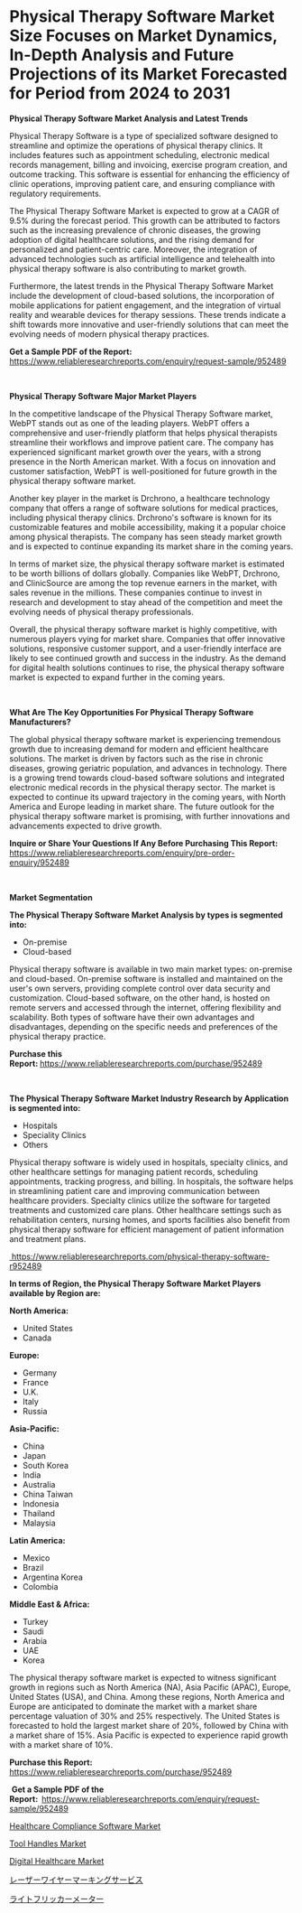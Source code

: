<p><h1>Physical Therapy Software Market Size Focuses on Market Dynamics, In-Depth Analysis and Future Projections of its Market Forecasted for Period from 2024 to 2031</h1></p><p><strong>Physical Therapy Software Market Analysis and Latest Trends</strong></p>
<p><p>Physical Therapy Software is a type of specialized software designed to streamline and optimize the operations of physical therapy clinics. It includes features such as appointment scheduling, electronic medical records management, billing and invoicing, exercise program creation, and outcome tracking. This software is essential for enhancing the efficiency of clinic operations, improving patient care, and ensuring compliance with regulatory requirements.</p><p>The Physical Therapy Software Market is expected to grow at a CAGR of 9.5% during the forecast period. This growth can be attributed to factors such as the increasing prevalence of chronic diseases, the growing adoption of digital healthcare solutions, and the rising demand for personalized and patient-centric care. Moreover, the integration of advanced technologies such as artificial intelligence and telehealth into physical therapy software is also contributing to market growth.</p><p>Furthermore, the latest trends in the Physical Therapy Software Market include the development of cloud-based solutions, the incorporation of mobile applications for patient engagement, and the integration of virtual reality and wearable devices for therapy sessions. These trends indicate a shift towards more innovative and user-friendly solutions that can meet the evolving needs of modern physical therapy practices.</p></p>
<p><strong>Get a Sample PDF of the Report:&nbsp;</strong> <a href="https://www.reliableresearchreports.com/enquiry/request-sample/952489">https://www.reliableresearchreports.com/enquiry/request-sample/952489</a></p>
<p>&nbsp;</p>
<p><strong>Physical Therapy Software Major Market Players</strong></p>
<p><p>In the competitive landscape of the Physical Therapy Software market, WebPT stands out as one of the leading players. WebPT offers a comprehensive and user-friendly platform that helps physical therapists streamline their workflows and improve patient care. The company has experienced significant market growth over the years, with a strong presence in the North American market. With a focus on innovation and customer satisfaction, WebPT is well-positioned for future growth in the physical therapy software market.</p><p>Another key player in the market is Drchrono, a healthcare technology company that offers a range of software solutions for medical practices, including physical therapy clinics. Drchrono's software is known for its customizable features and mobile accessibility, making it a popular choice among physical therapists. The company has seen steady market growth and is expected to continue expanding its market share in the coming years.</p><p>In terms of market size, the physical therapy software market is estimated to be worth billions of dollars globally. Companies like WebPT, Drchrono, and ClinicSource are among the top revenue earners in the market, with sales revenue in the millions. These companies continue to invest in research and development to stay ahead of the competition and meet the evolving needs of physical therapy professionals.</p><p>Overall, the physical therapy software market is highly competitive, with numerous players vying for market share. Companies that offer innovative solutions, responsive customer support, and a user-friendly interface are likely to see continued growth and success in the industry. As the demand for digital health solutions continues to rise, the physical therapy software market is expected to expand further in the coming years.</p></p>
<p>&nbsp;</p>
<p><strong>What Are The Key Opportunities For Physical Therapy Software Manufacturers?</strong></p>
<p><p>The global physical therapy software market is experiencing tremendous growth due to increasing demand for modern and efficient healthcare solutions. The market is driven by factors such as the rise in chronic diseases, growing geriatric population, and advances in technology. There is a growing trend towards cloud-based software solutions and integrated electronic medical records in the physical therapy sector. The market is expected to continue its upward trajectory in the coming years, with North America and Europe leading in market share. The future outlook for the physical therapy software market is promising, with further innovations and advancements expected to drive growth.</p></p>
<p><strong>Inquire or Share Your Questions If Any Before Purchasing This Report:</strong> <a href="https://www.reliableresearchreports.com/enquiry/pre-order-enquiry/952489">https://www.reliableresearchreports.com/enquiry/pre-order-enquiry/952489</a></p>
<p>&nbsp;</p>
<p><strong>Market Segmentation</strong></p>
<p><strong>The Physical Therapy Software Market Analysis by types is segmented into:</strong></p>
<p><ul><li>On-premise</li><li>Cloud-based</li></ul></p>
<p><p>Physical therapy software is available in two main market types: on-premise and cloud-based. On-premise software is installed and maintained on the user's own servers, providing complete control over data security and customization. Cloud-based software, on the other hand, is hosted on remote servers and accessed through the internet, offering flexibility and scalability. Both types of software have their own advantages and disadvantages, depending on the specific needs and preferences of the physical therapy practice.</p></p>
<p><strong>Purchase this Report:&nbsp;</strong><a href="https://www.reliableresearchreports.com/purchase/952489">https://www.reliableresearchreports.com/purchase/952489</a></p>
<p>&nbsp;</p>
<p><strong>The Physical Therapy Software Market Industry Research by Application is segmented into:</strong></p>
<p><ul><li>Hospitals</li><li>Speciality Clinics</li><li>Others</li></ul></p>
<p><p>Physical therapy software is widely used in hospitals, specialty clinics, and other healthcare settings for managing patient records, scheduling appointments, tracking progress, and billing. In hospitals, the software helps in streamlining patient care and improving communication between healthcare providers. Specialty clinics utilize the software for targeted treatments and customized care plans. Other healthcare settings such as rehabilitation centers, nursing homes, and sports facilities also benefit from physical therapy software for efficient management of patient information and treatment plans.</p></p>
<p><a href="https://www.reliableresearchreports.com/physical-therapy-software-r952489">&nbsp;https://www.reliableresearchreports.com/physical-therapy-software-r952489</a></p>
<p><strong>In terms of Region, the Physical Therapy Software Market Players available by Region are:</strong></p>
<p>
    <p> <strong> North America: </strong>
        <ul>
            <li>United States</li>
            <li>Canada</li>
        </ul>
        </p> 
    <p> <strong> Europe: </strong>
        <ul>
            <li>Germany</li>
            <li>France</li>
            <li>U.K.</li>
            <li>Italy</li>
            <li>Russia</li>
        </ul>
        </p> 
    <p> <strong> Asia-Pacific: </strong>
        <ul>
            <li>China</li>
            <li>Japan</li>
            <li>South Korea</li>
            <li>India</li>
            <li>Australia</li>
            <li>China Taiwan</li>
            <li>Indonesia</li>
            <li>Thailand</li>
            <li>Malaysia</li>
        </ul>
        </p> 
    <p> <strong> Latin America: </strong>
        <ul>
            <li>Mexico</li>
            <li>Brazil</li>
            <li>Argentina Korea</li>
            <li>Colombia</li>
        </ul>
        </p> 
    <p> <strong> Middle East & Africa: </strong>
        <ul>
            <li>Turkey</li>
            <li>Saudi</li>
            <li>Arabia</li>
            <li>UAE</li>
            <li>Korea</li>
        </ul>
    </p>
    </p>
<p><p>The physical therapy software market is expected to witness significant growth in regions such as North America (NA), Asia Pacific (APAC), Europe, United States (USA), and China. Among these regions, North America and Europe are anticipated to dominate the market with a market share percentage valuation of 30% and 25% respectively. The United States is forecasted to hold the largest market share of 20%, followed by China with a market share of 15%. Asia Pacific is expected to experience rapid growth with a market share of 10%.</p></p>
<p><strong>Purchase this Report: </strong><a href="https://www.reliableresearchreports.com/purchase/952489">https://www.reliableresearchreports.com/purchase/952489</a></p>
<p>&nbsp;<strong>Get a Sample PDF of the Report:&nbsp;&nbsp;</strong><a href="https://www.reliableresearchreports.com/enquiry/request-sample/952489">https://www.reliableresearchreports.com/enquiry/request-sample/952489</a></p>
<p><strong></strong></p>
<p><p><a href="https://github.com/Sherrillcrooksxa8i18ucf2m/Market-Research-Report-List-2/blob/main/healthcare-compliance-software-market.md">Healthcare Compliance Software Market</a></p><p><a href="https://www.linkedin.com/pulse/tool-handles-market-trends-analysis-forecasted-period-2024-2031-8kowf">Tool Handles Market</a></p><p><a href="https://www.linkedin.com/pulse/digital-healthcare-market-size-cagr-trends-2024-2030-b7lme">Digital Healthcare Market</a></p><p><a href="https://github.com/JacksonWiza1924/Market-Research-Report-List-1/blob/main/645190653688.md">レーザーワイヤーマーキングサービス</a></p><p><a href="https://github.com/hwbcz413288296/Market-Research-Report-List-2/blob/main/425770153687.md">ライトフリッカーメーター</a></p></p>